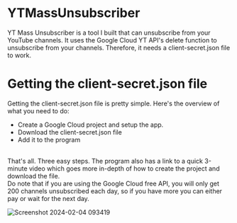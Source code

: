 # YTMassUnsubscriber
YT Mass Unsubscriber is a tool I built that can unsubscribe from your YouTube channels. It uses the Google Cloud YT API's delete function to unsubscribe from your channels. Therefore, it needs a client-secret.json file to work.
# Getting the client-secret.json file
Getting the client-secret.json file is pretty simple.
Here's the overview of what you need to do:
* Create a Google Cloud project and setup the app.
* Download the client-secret.json file
* Add it to the program
<br>
That's all. Three easy steps. The program also has a link to a quick 3-minute video which goes more in-depth of how to create the project and download the file.
<br>
Do note that if you are using the Google Cloud free API, you will only get 200 channels unsubscribed each day, so if you have more you can either pay or wait for the next day.

![Screenshot 2024-02-04 093419](https://github.com/crazycheetah42/YTMassUnsubscriber/assets/76403763/ae71c418-55d5-4b0a-b835-88503861e5e3)

